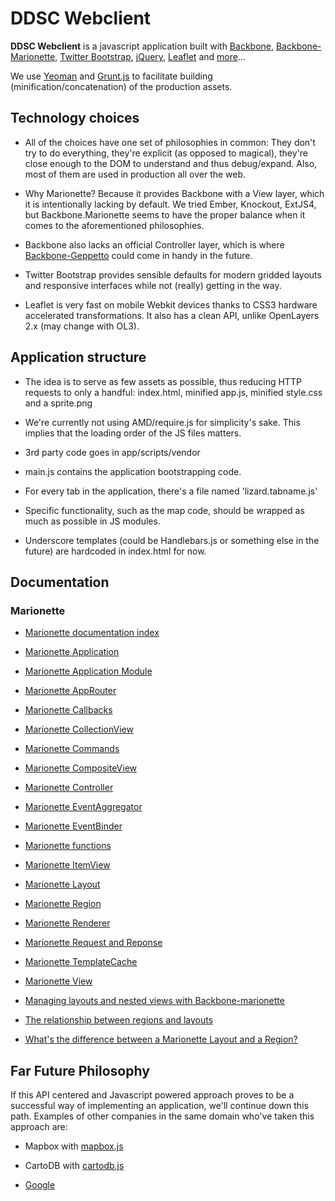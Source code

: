 
# DDSC Webclient

**DDSC Webclient** is a javascript application built with [Backbone](http://backbonejs.org/), [Backbone-Marionette](http://marionettejs.com/), [Twitter Bootstrap](http://twitter.github.com/bootstrap/), [jQuery](http://jquery.com/), [Leaflet](http://leafletjs.com/) and [more](https://github.com/ddsc/webclient/tree/master/app/scripts/vendor)...

We use [Yeoman](http://yeoman.io/) and [Grunt.js](http://gruntjs.com/) to facilitate building (minification/concatenation) of the production assets.


## Technology choices
 
 * All of the choices have one set of philosophies in common: They don't try to do everything, they're explicit (as opposed to magical), they're close enough to the DOM to understand and thus debug/expand. Also, most of them are used in production all over the web.

 * Why Marionette? Because it provides Backbone with a View layer, which it is intentionally lacking by default. We tried Ember, Knockout, ExtJS4, but Backbone.Marionette seems to have the proper balance when it comes to the aforementioned philosophies.

 * Backbone also lacks an official Controller layer, which is where [Backbone-Geppetto](http://modeln.github.com/backbone.geppetto/) could come in handy in the future.

 * Twitter Bootstrap provides sensible defaults for modern gridded layouts and responsive interfaces while not (really) getting in the way.

 * Leaflet is very fast on mobile Webkit devices thanks to CSS3 hardware accelerated transformations. It also has a clean API, unlike OpenLayers 2.x (may change with OL3).


## Application structure

 * The idea is to serve as few assets as possible, thus reducing HTTP requests to only a handful: index.html, minified app.js, minified style.css and a sprite.png

 * We're currently not using AMD/require.js for simplicity's sake. This implies that the loading order of the JS files matters.

 * 3rd party code goes in app/scripts/vendor

 * main.js contains the application bootstrapping code.

 * For every tab in the application, there's a file named 'lizard.tabname.js'

 * Specific functionality, such as the map code, should be wrapped as much as possible in JS modules.

 * Underscore templates (could be Handlebars.js or something else in the future) are hardcoded in index.html for now.


## Documentation

### Marionette

 * [Marionette documentation index](https://github.com/marionettejs/backbone.marionette/tree/master/docs)

 * [Marionette Application](https://github.com/marionettejs/backbone.marionette/blob/master/docs/marionette.application.md)

 * [Marionette Application Module](https://github.com/marionettejs/backbone.marionette/blob/master/docs/marionette.application.module.md)

 * [Marionette AppRouter](https://github.com/marionettejs/backbone.marionette/blob/master/docs/marionette.approuter.md)

 * [Marionette Callbacks](https://github.com/marionettejs/backbone.marionette/blob/master/docs/marionette.callbacks.md)

 * [Marionette CollectionView](https://github.com/marionettejs/backbone.marionette/blob/master/docs/marionette.collectionview.md)

 * [Marionette Commands](https://github.com/marionettejs/backbone.marionette/blob/master/docs/marionette.commands.md)

 * [Marionette CompositeView](https://github.com/marionettejs/backbone.marionette/blob/master/docs/marionette.compositeview.md)

 * [Marionette Controller](https://github.com/marionettejs/backbone.marionette/blob/master/docs/marionette.controller.md)

 * [Marionette EventAggregator](https://github.com/marionettejs/backbone.marionette/blob/master/docs/marionette.eventaggregator.md)

 * [Marionette EventBinder](https://github.com/marionettejs/backbone.marionette/blob/master/docs/marionette.eventbinder.md)

 * [Marionette functions](https://github.com/marionettejs/backbone.marionette/blob/master/docs/marionette.functions.md)

 * [Marionette ItemView](https://github.com/marionettejs/backbone.marionette/blob/master/docs/marionette.itemview.md)

 * [Marionette Layout](https://github.com/marionettejs/backbone.marionette/blob/master/docs/marionette.layout.md)

 * [Marionette Region](https://github.com/marionettejs/backbone.marionette/blob/master/docs/marionette.region.md)

 * [Marionette Renderer](https://github.com/marionettejs/backbone.marionette/blob/master/docs/marionette.renderer.md)

 * [Marionette Request and Reponse](https://github.com/marionettejs/backbone.marionette/blob/master/docs/marionette.requestresponse.md)

 * [Marionette TemplateCache](https://github.com/marionettejs/backbone.marionette/blob/master/docs/marionette.templatecache.md)

 * [Marionette View](https://github.com/marionettejs/backbone.marionette/blob/master/docs/marionette.view.md)

 * [Managing layouts and nested views with Backbone-marionette](http://lostechies.com/derickbailey/2012/03/22/managing-layouts-and-nested-views-with-backbone-marionette/)

 * [The relationship between regions and layouts](https://github.com/marionettejs/backbone.marionette/wiki/The-relationship-between-regions-and-layouts)

 * [What's the difference between a Marionette Layout and a Region?](http://stackoverflow.com/questions/10521266/whats-the-difference-between-a-marionette-layout-and-a-region)


 ## Far Future Philosophy

 If this API centered and Javascript powered approach proves to be a successful way of implementing an application, we'll continue down this path. Examples of other companies in the same domain who've taken this approach are:


 * Mapbox with [mapbox.js](http://mapbox.com/mapbox.js/)

 * CartoDB with [cartodb.js](https://github.com/CartoDB/cartodb.js)
 
 * [Google](https://code.google.com/p/google-api-javascript-client/source/browse/samples/authSample.html)
 